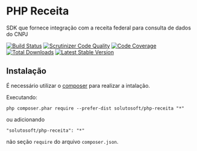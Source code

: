 PHP Receita
===========

SDK que fornece integração com a receita federal para consulta de dados do CNPJ

[![Build Status](https://travis-ci.org/solutosoft/php-receita.svg?branch=master)](https://travis-ci.org/solutosoft/php-receita)
[![Scrutinizer Code Quality](https://scrutinizer-ci.com/g/solutosoft/php-receita/badges/quality-score.png?b=master)](https://scrutinizer-ci.com/g/solutosoft/php-receita/?branch=master)
[![Code Coverage](https://scrutinizer-ci.com/g/solutosoft/php-receita/badges/coverage.png?b=master)](https://scrutinizer-ci.com/g/solutosoft/php-receita/?branch=master)
[![Total Downloads](https://poser.pugx.org/solutosoft/php-receita/downloads.png)](https://packagist.org/packages/solutosoft/multitenant)
[![Latest Stable Version](https://poser.pugx.org/solutosoft/php-receita/v/stable.png)](https://packagist.org/packages/solutosoft/multitenant)



Instalação
----------

É necessário utilizar o [composer](http://getcomposer.org/download/) para realizar a intalação.

Executando:

```
php composer.phar require --prefer-dist solutosoft/php-receita "*"
```

ou adicionando

```
"solutosoft/php-receita": "*"
```

não seção  `require` do arquivo `composer.json`.
